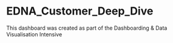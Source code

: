 # EDNA_Customer_Deep_Dive
This dashboard was created as part of the Dashboarding &amp; Data Visualisation Intensive
